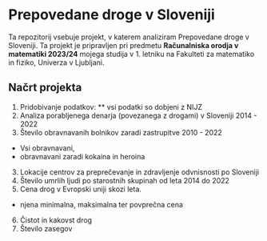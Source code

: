 
# Prepovedane droge v Sloveniji

Ta repozitorij vsebuje projekt, v katerem analiziram Prepovedane droge v Sloveniji. Ta projekt je pripravljen pri predmetu **Računalniska orodja v matematiki 2023/24** mojega studija v 1. letniku na Fakulteti za matematiko in fiziko, Univerza v Ljubljani.


## Načrt projekta
1. Pridobivanje podatkov:
 ** vsi podatki so dobjeni z NIJZ
2. Analiza porabljenega denarja (povezanega z drogami) v Sloveniji 2014 - 2022
3. Število obravnavanih bolnikov zaradi zastrupitve 2010 - 2022
* Vsi obravnavani,
* obravnavani zaradi kokaina in heroina
3. Lokacije centrov za preprečevanje in zdravljenje odvnisnosti po Sloveniji
4. Število umrlih ljudi po starostnih skupinah od leta 2014 do 2022
5. Cena drog v Evropski uniji skozi leta.
* njena minimalna, maksimalna ter povprečna cena
6. Čistot in kakovst drog
7. Število zasegov
